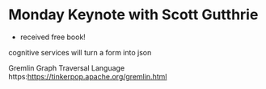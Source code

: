 # Monday Keynote with Scott Gutthrie
 - received free book!

cognitive services will turn a form into json

Gremlin Graph Traversal Language https:https://tinkerpop.apache.org/gremlin.html

